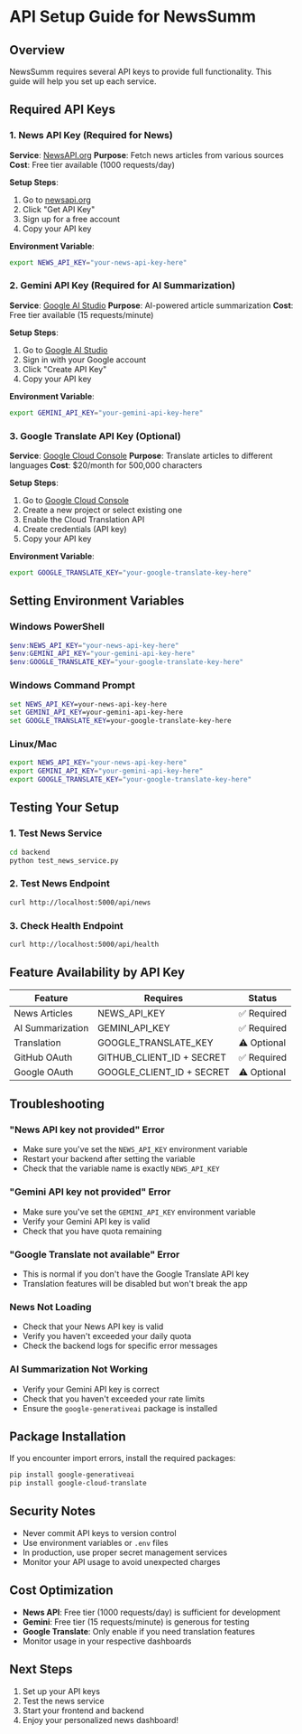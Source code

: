 # API Setup Guide for NewsSumm

## Overview
NewsSumm requires several API keys to provide full functionality. This guide will help you set up each service.

## Required API Keys

### 1. News API Key (Required for News)
**Service**: [NewsAPI.org](https://newsapi.org)
**Purpose**: Fetch news articles from various sources
**Cost**: Free tier available (1000 requests/day)

**Setup Steps**:
1. Go to [newsapi.org](https://newsapi.org)
2. Click "Get API Key"
3. Sign up for a free account
4. Copy your API key

**Environment Variable**:
```bash
export NEWS_API_KEY="your-news-api-key-here"
```

### 2. Gemini API Key (Required for AI Summarization)
**Service**: [Google AI Studio](https://makersuite.google.com/app/apikey)
**Purpose**: AI-powered article summarization
**Cost**: Free tier available (15 requests/minute)

**Setup Steps**:
1. Go to [Google AI Studio](https://makersuite.google.com/app/apikey)
2. Sign in with your Google account
3. Click "Create API Key"
4. Copy your API key

**Environment Variable**:
```bash
export GEMINI_API_KEY="your-gemini-api-key-here"
```

### 3. Google Translate API Key (Optional)
**Service**: [Google Cloud Console](https://console.cloud.google.com/)
**Purpose**: Translate articles to different languages
**Cost**: $20/month for 500,000 characters

**Setup Steps**:
1. Go to [Google Cloud Console](https://console.cloud.google.com/)
2. Create a new project or select existing one
3. Enable the Cloud Translation API
4. Create credentials (API key)
5. Copy your API key

**Environment Variable**:
```bash
export GOOGLE_TRANSLATE_KEY="your-google-translate-key-here"
```

## Setting Environment Variables

### Windows PowerShell
```powershell
$env:NEWS_API_KEY="your-news-api-key-here"
$env:GEMINI_API_KEY="your-gemini-api-key-here"
$env:GOOGLE_TRANSLATE_KEY="your-google-translate-key-here"
```

### Windows Command Prompt
```cmd
set NEWS_API_KEY=your-news-api-key-here
set GEMINI_API_KEY=your-gemini-api-key-here
set GOOGLE_TRANSLATE_KEY=your-google-translate-key-here
```

### Linux/Mac
```bash
export NEWS_API_KEY="your-news-api-key-here"
export GEMINI_API_KEY="your-gemini-api-key-here"
export GOOGLE_TRANSLATE_KEY="your-google-translate-key-here"
```

## Testing Your Setup

### 1. Test News Service
```bash
cd backend
python test_news_service.py
```

### 2. Test News Endpoint
```bash
curl http://localhost:5000/api/news
```

### 3. Check Health Endpoint
```bash
curl http://localhost:5000/api/health
```

## Feature Availability by API Key

| Feature | Requires | Status |
|---------|----------|---------|
| News Articles | NEWS_API_KEY | ✅ Required |
| AI Summarization | GEMINI_API_KEY | ✅ Required |
| Translation | GOOGLE_TRANSLATE_KEY | ⚠️ Optional |
| GitHub OAuth | GITHUB_CLIENT_ID + SECRET | ✅ Required |
| Google OAuth | GOOGLE_CLIENT_ID + SECRET | ⚠️ Optional |

## Troubleshooting

### "News API key not provided" Error
- Make sure you've set the `NEWS_API_KEY` environment variable
- Restart your backend after setting the variable
- Check that the variable name is exactly `NEWS_API_KEY`

### "Gemini API key not provided" Error
- Make sure you've set the `GEMINI_API_KEY` environment variable
- Verify your Gemini API key is valid
- Check that you have quota remaining

### "Google Translate not available" Error
- This is normal if you don't have the Google Translate API key
- Translation features will be disabled but won't break the app

### News Not Loading
- Check that your News API key is valid
- Verify you haven't exceeded your daily quota
- Check the backend logs for specific error messages

### AI Summarization Not Working
- Verify your Gemini API key is correct
- Check that you haven't exceeded your rate limits
- Ensure the `google-generativeai` package is installed

## Package Installation

If you encounter import errors, install the required packages:

```bash
pip install google-generativeai
pip install google-cloud-translate
```

## Security Notes

- Never commit API keys to version control
- Use environment variables or `.env` files
- In production, use proper secret management services
- Monitor your API usage to avoid unexpected charges

## Cost Optimization

- **News API**: Free tier (1000 requests/day) is sufficient for development
- **Gemini**: Free tier (15 requests/minute) is generous for testing
- **Google Translate**: Only enable if you need translation features
- Monitor usage in your respective dashboards

## Next Steps

1. Set up your API keys
2. Test the news service
3. Start your frontend and backend
4. Enjoy your personalized news dashboard!
